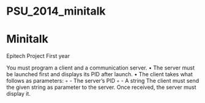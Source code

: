 # PSU_2014_minitalk
Minitalk
========

Epitech Project First year

You must program a client and a communication server.
• The server must be launched first and displays its PID after launch.
• The client takes what follows as parameters:
◦   - The server’s PID
◦   - A string
The client must send the given string as parameter to the server. Once received, the server must display it.
